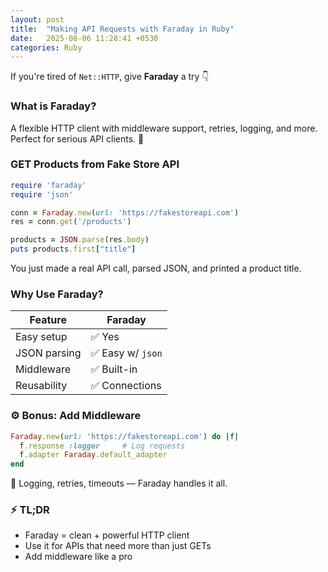 ```yaml
---
layout: post
title:  "Making API Requests with Faraday in Ruby"
date:   2025-08-06 11:28:41 +0530
categories: Ruby
---
```


If you're tired of `Net::HTTP`, give **Faraday** a try 👇

### What is Faraday?

A flexible HTTP client with middleware support, retries, logging, and more.
Perfect for serious API clients. 💪

### GET Products from Fake Store API

```ruby
require 'faraday'
require 'json'

conn = Faraday.new(url: 'https://fakestoreapi.com')
res = conn.get('/products')

products = JSON.parse(res.body)
puts products.first["title"]
```

You just made a real API call, parsed JSON, and printed a product title.

### Why Use Faraday?

| Feature        | Faraday        |
|----------------|----------------|
| Easy setup     | ✅ Yes         |
| JSON parsing   | ✅ Easy w/ `json` |
| Middleware     | ✅ Built-in     |
| Reusability    | ✅ Connections |

### ⚙️ Bonus: Add Middleware

```ruby
Faraday.new(url: 'https://fakestoreapi.com') do |f|
  f.response :logger     # Log requests
  f.adapter Faraday.default_adapter
end
```

🧠 Logging, retries, timeouts — Faraday handles it all.

### ⚡ TL;DR

- Faraday = clean + powerful HTTP client
- Use it for APIs that need more than just GETs
- Add middleware like a pro
